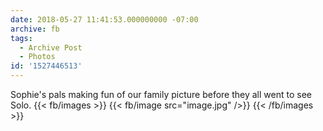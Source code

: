 ```yaml
---
date: 2018-05-27 11:41:53.000000000 -07:00
archive: fb
tags: 
  - Archive Post
  - Photos
id: '1527446513'
---
```


Sophie's pals making fun of our family picture before they all went to see Solo.
{{< fb/images >}}
{{< fb/image src="image.jpg" />}}
{{< /fb/images >}}
